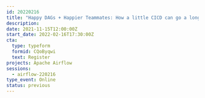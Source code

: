 ```yaml
---
id: 20220216
title: "Happy DAGs + Happier Teammates: How a little CICD can go a long way"
description: 
date: 2021-11-15T12:00:00Z
start_date: 2022-02-16T17:30:00Z
cta: 
  type: typeform
  formid: CQoByqwi
  text: Register
projects: Apache Airflow
sessions: 
  - airflow-220216
type_event: Online
status: previous
---
```




